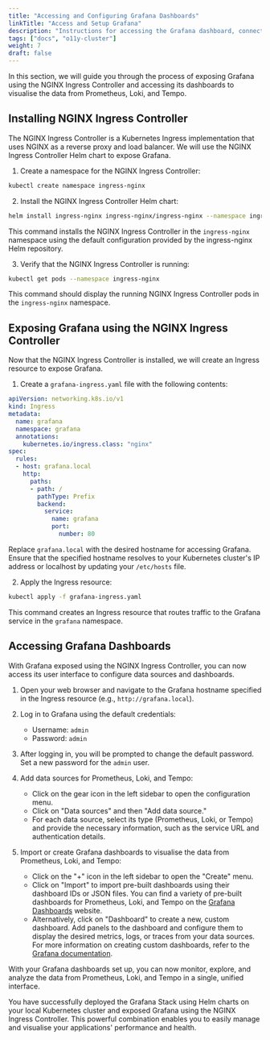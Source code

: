 ```yaml
---
title: "Accessing and Configuring Grafana Dashboards"
linkTitle: "Access and Setup Grafana"
description: "Instructions for accessing the Grafana dashboard, connecting data sources, and configuring visualisations for monitoring, logging, and tracing."
tags: ["docs", "o11y-cluster"]
weight: 7
draft: false
---
```


In this section, we will guide you through the process of exposing Grafana using the NGINX Ingress Controller and accessing its dashboards to visualise the data from Prometheus, Loki, and Tempo.

## Installing NGINX Ingress Controller
The NGINX Ingress Controller is a Kubernetes Ingress implementation that uses NGINX as a reverse proxy and load balancer. We will use the NGINX Ingress Controller Helm chart to expose Grafana.

1. Create a namespace for the NGINX Ingress Controller:

```bash
kubectl create namespace ingress-nginx
```

2. Install the NGINX Ingress Controller Helm chart:

```bash
helm install ingress-nginx ingress-nginx/ingress-nginx --namespace ingress-nginx
```

This command installs the NGINX Ingress Controller in the `ingress-nginx` namespace using the default configuration provided by the ingress-nginx Helm repository.

3. Verify that the NGINX Ingress Controller is running:

```bash
kubectl get pods --namespace ingress-nginx
```

This command should display the running NGINX Ingress Controller pods in the `ingress-nginx` namespace.

## Exposing Grafana using the NGINX Ingress Controller
Now that the NGINX Ingress Controller is installed, we will create an Ingress resource to expose Grafana.

1. Create a `grafana-ingress.yaml` file with the following contents:

```yaml
apiVersion: networking.k8s.io/v1
kind: Ingress
metadata:
  name: grafana
  namespace: grafana
  annotations:
    kubernetes.io/ingress.class: "nginx"
spec:
  rules:
  - host: grafana.local
    http:
      paths:
      - path: /
        pathType: Prefix
        backend:
          service:
            name: grafana
            port:
              number: 80
```

Replace `grafana.local` with the desired hostname for accessing Grafana. Ensure that the specified hostname resolves to your Kubernetes cluster's IP address or localhost by updating your `/etc/hosts` file.

2. Apply the Ingress resource:

```bash
kubectl apply -f grafana-ingress.yaml
```

This command creates an Ingress resource that routes traffic to the Grafana service in the `grafana` namespace.

## Accessing Grafana Dashboards
With Grafana exposed using the NGINX Ingress Controller, you can now access its user interface to configure data sources and dashboards.

1. Open your web browser and navigate to the Grafana hostname specified in the Ingress resource (e.g., `http://grafana.local`).

2. Log in to Grafana using the default credentials:

    - Username: `admin`
    - Password: `admin`

3. After logging in, you will be prompted to change the default password. Set a new password for the `admin` user.

4. Add data sources for Prometheus, Loki, and Tempo:

    - Click on the gear icon in the left sidebar to open the configuration menu.
    - Click on "Data sources" and then "Add data source."
    - For each data source, select its type (Prometheus, Loki, or Tempo) and provide the necessary information, such as the service URL and authentication details.

5. Import or create Grafana dashboards to visualise the data from Prometheus, Loki, and Tempo:
    - Click on the "+" icon in the left sidebar to open the "Create" menu.
    - Click on "Import" to import pre-built dashboards using their dashboard IDs or JSON files. You can find a variety of pre-built dashboards for Prometheus, Loki, and Tempo on the [Grafana Dashboards](https://grafana.com/grafana/dashboards) website.
    - Alternatively, click on "Dashboard" to create a new, custom dashboard. Add panels to the dashboard and configure them to display the desired metrics, logs, or traces from your data sources. For more information on creating custom dashboards, refer to the [Grafana documentation](https://grafana.com/docs/grafana/latest/dashboards/).

With your Grafana dashboards set up, you can now monitor, explore, and analyze the data from Prometheus, Loki, and Tempo in a single, unified interface.

You have successfully deployed the Grafana Stack using Helm charts on your local Kubernetes cluster and exposed Grafana using the NGINX Ingress Controller. This powerful combination enables you to easily manage and visualise your applications' performance and health.
